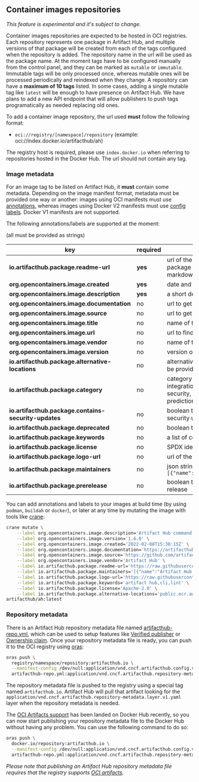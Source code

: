 ## Container images repositories

*This feature is experimental and it's subject to change.*

Container images repositories are expected to be hosted in OCI registries. Each repository represents one package in Artifact Hub, and multiple versions of that package will be created from each of the tags configured when the repository is added. The repository name in the url will be used as the package name. At the moment tags have to be configured manually from the control panel, and they can be marked as `mutable` or `immutable`. Immutable tags will be only processed once, whereas mutable ones will be processed periodically and reindexed when they change. A repository can have a **maximum of 10 tags** listed. In some cases, adding a single mutable tag like `latest` will be enough to have presence on Artifact Hub. We have plans to add a new API endpoint that will allow publishers to push tags programatically as needed replacing old ones.

To add a container image repository, the url used **must** follow the following format:

- `oci://registry/[namespace]/repository` (example: oci://index.docker.io/artifacthub/ah)

The registry host is required, please use `index.docker.io` when referring to repositories hosted in the Docker Hub. The url should not contain any tag.

### Image metadata

For an image tag to be listed on Artifact Hub, it **must** contain some metadata. Depending on the image manifest format, metadata must be provided one way or another: images using OCI manifests must use [annotations](https://github.com/opencontainers/image-spec/blob/main/annotations.md), whereas images using Docker V2 manifests must use [config labels](https://docs.docker.com/engine/reference/builder/#label). Docker V1 manifests are not supported.

The following annotations/labels are supported at the moment:

(all must be provided as strings)

| key                                                  | required | description                                                                                                                                                              |
| ---------------------------------------------------- | -------- | ------------------------------------------------------------------------------------------------------------------------------------------------------------------------ |
| **io.artifacthub.package.readme-url**                | **yes**  | url of the readme file (in markdown format) for this package version. Please make sure it points to a raw markdown document, not HTML                                    |
| **org.opencontainers.image.created**                 | **yes**  | date and time on which the image was built (RFC3339)                                                                                                                     |
| **org.opencontainers.image.description**             | **yes**  | a short description of the package                                                                                                                                       |
| **org.opencontainers.image.documentation**           | no       | url to get documentation on the image                                                                                                                                    |
| **org.opencontainers.image.source**                  | no       | url to get source code for building the image                                                                                                                            |
| **org.opencontainers.image.title**                   | no       | name of the package nicely formatted                                                                                                                                     |
| **org.opencontainers.image.url**                     | no       | url to find more information on the image                                                                                                                                |
| **org.opencontainers.image.vendor**                  | no       | name of the distributing entity, organization or individual                                                                                                              |
| **org.opencontainers.image.version**                 | no       | version of the packaged software                                                                                                                                         |
| **io.artifacthub.package.alternative-locations**     | no       | alternative locations where this image is hosted. They can be provided as a comma separated list of images urls                                                          |
| **io.artifacthub.package.category**                  | no       | category of the package (ai-machine-learning, database, integration-delivery, monitoring-logging, networking, security, storage, streaming-messaging or skip-prediction) |
| **io.artifacthub.package.contains-security-updates** | no       | boolean that indicates if this image version contains security updates                                                                                                   |
| **io.artifacthub.package.deprecated**                | no       | boolean that indicates if this image version is deprecated                                                                                                               |
| **io.artifacthub.package.keywords**                  | no       | a list of comma separated keywords about this image                                                                                                                      |
| **io.artifacthub.package.license**                   | no       | SPDX identifier of the package license                                                                                                                                   |
| **io.artifacthub.package.logo-url**                  | no       | url of the logo image                                                                                                                                                    |
| **io.artifacthub.package.maintainers**               | no       | json string with an array of maintainers. Example: `[{"name":"maintainer","email":"maintainer@email.com"}]`                                                              |
| **io.artifacthub.package.prerelease**                | no       | boolean that indicates if this image version is a pre-release                                                                                                            |

You can add annotations and labels to your images at build time (by using `podman`, `buildah` or `docker`), or later at any time by mutating the image with tools like [crane](https://github.com/google/go-containerregistry/tree/main/cmd/crane):

```sh
crane mutate \
    --label org.opencontainers.image.description='Artifact Hub command line tool' \
    --label org.opencontainers.image.version='1.6.0' \
    --label org.opencontainers.image.created='2022-02-08T15:38:15Z' \
    --label org.opencontainers.image.documentation='https://artifacthub.io/docs/topics/cli' \
    --label org.opencontainers.image.source='https://github.com/artifacthub/hub/tree/c2a6e0866ab13422221f2f458026b4506acd6b53/cmd/ah' \
    --label org.opencontainers.image.vendor='Artifact Hub' \
    --label io.artifacthub.package.readme-url='https://raw.githubusercontent.com/artifacthub/hub/c2a6e0866ab13422221f2f458026b4506acd6b53/docs/cli.md' \
    --label io.artifacthub.package.maintainers='[{"name":"Artifact Hub maintainers","email":"cncf-artifacthub-maintainers@lists.cncf.io"}]' \
    --label io.artifacthub.package.logo-url='https://raw.githubusercontent.com/artifacthub/hub/master/docs/logo/logo.svg' \
    --label io.artifacthub.package.keywords='artifact hub,cli,lint' \
    --label io.artifacthub.package.license='Apache-2.0' \
    --label io.artifacthub.package.alternative-locations='public.ecr.aws/artifacthub/ah:v1.6.0' \
artifacthub/ah:latest
```

### Repository metadata

There is an Artifact Hub repository metadata file named [artifacthub-repo.yml](https://github.com/artifacthub/hub/blob/master/docs/metadata/artifacthub-repo.yml), which can be used to setup features like [Verified publisher](https://github.com/artifacthub/hub/blob/master/docs/repositories.md#verified-publisher) or [Ownership claim](https://github.com/artifacthub/hub/blob/master/docs/repositories.md#ownership-claim). Once your repository metadata file is ready, you can push it to the OCI registry using [oras](https://oras.land/cli/):

```bash
oras push \
  registry/namespace/repository:artifacthub.io \
  --manifest-config /dev/null:application/vnd.cncf.artifacthub.config.v1+yaml \
  artifacthub-repo.yml:application/vnd.cncf.artifacthub.repository-metadata.layer.v1.yaml
```

The repository metadata file is pushed to the registry using a special tag named `artifacthub.io`. Artifact Hub will pull that artifact looking for the `application/vnd.cncf.artifacthub.repository-metadata.layer.v1.yaml` layer when the repository metadata is needed.

The [OCI Artifacts support](https://www.docker.com/blog/announcing-docker-hub-oci-artifacts-support/) has been landed on Docker Hub recently, so you can now start publishing your repository metadata file to the Docker Hub without having any problem. You can use the following command to do so:

```bash
oras push \
  docker.io/repository:artifacthub.io \
  --manifest-config /dev/null:application/vnd.cncf.artifacthub.config.v1+yaml \
  artifacthub-repo.yml:application/vnd.cncf.artifacthub.repository-metadata.layer.v1.yaml
```

*Please note that publishing an Artifact Hub repository metadata file requires that the registry supports [OCI artifacts](https://oras.land/implementors/).*
